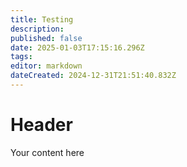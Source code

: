 ```yaml
---
title: Testing
description: 
published: false
date: 2025-01-03T17:15:16.296Z
tags: 
editor: markdown
dateCreated: 2024-12-31T21:51:40.832Z
---
```


# Header
Your content here